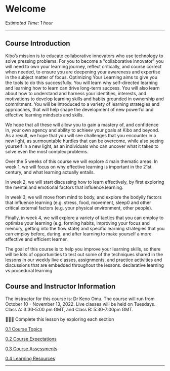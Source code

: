 # Welcome

E*stimated Time: 1 hour*

---
## Course Introduction

Kibo’s mission is to educate collaborative innovators who use technology to solve pressing problems. For you to become a "collaborative innovator" you will need to own your learning journey, reflect critically, and course correct when needed, to ensure you are deepening your awareness and expertise in the subject matter of focus. Optimizing Your Learning aims to give you the tools to do this successfully. You will learn why self-directed learning and learning how to learn can drive long-term success. You will also learn about how to understand and harness your identities, interests, and motivations to develop learning skills and habits grounded in ownership and commitment. You will be introduced to a variety of learning strategies and approaches, that will help shape the development of new powerful and effective learning mindsets and skills. 

We hope that all these will allow you to gain a mastery of, and confidence in, your own agency and ability to achieev your goals at Kibo and beyond. As a result, we hope that you will see challenges that you encounter in a new light, as surmountable hurdles that can be overcome, while also seeing yourself in a new light, as an individuals who can uncover what it takes to solve even the most complex problems. 

Over the 5 weeks of this course we will explore 4 main thematic areas:
In week 1, we will focus on why effective learning is important in the 21st century, and what learning actually entails. 

In week 2, we will start discussing how to learn effectively, by first exploring the mental and emotional factors that influence learning.

In week 3, we will move from mind to body, and explore the bodyily factors that influence learning (e.g. stress, food, movement, sleep0 and other critical external factors (e.g. your physical environment, other people).

Finally, in week 4, we will explore a variety of tactics that you can employ to optimize your learning (e.g. forming habits, improving your focus and memory, getting into the flow state) and specific learning strategies that you can employ before, during, and after learning to make yourself a more effective and efficient learner. 

The goal of this course is to help you improve your learning skills, so there will be lots of opportunities to test out some of the techniques shared in the lessons in our weekly live classes, assignments, and practice activities and discussions that are embedded throughout the lessons.
declarative learning vs procedural learning

## Course and Instructor Information

The instructor for this course is: Dr Keno Omu.
The course will run from October 10 - November 13, 2022.
Live classes will be held on Tuesdays. Class A: 3:30-5:00 pm GMT, and Class B: 5:30-7:00pm GMT.

<aside>


👩🏿‍🏫 Complete this lesson by exploring each section

</aside>

[0.1 Course Topics ](/optimizing-your-learning/welcome/course-topics.md)

[0.2 Course Expectations](/optimizing-your-learning/welcome/course-expectations.md)

[0.3 Course Assessments](/optimizing-your-learning/welcome/course-assessments.md)

[0.4 Learning Resources](/optimizing-your-learning/welcome/learning-resources.md)

---

